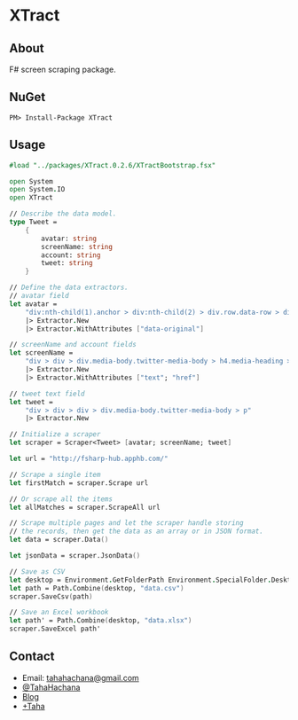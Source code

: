 XTract
======

About
-----

F# screen scraping package.

NuGet
-----

	PM> Install-Package XTract

Usage
-----

```fsharp
#load "../packages/XTract.0.2.6/XTractBootstrap.fsx"

open System
open System.IO
open XTract

// Describe the data model.
type Tweet =
    {
        avatar: string
        screenName: string
        account: string
        tweet: string
    }

// Define the data extractors.
// avatar field
let avatar =
    "div:nth-child(1).anchor > div:nth-child(2) > div.row.data-row > div.col-md-5 > div:nth-child(1).media > a:nth-child(1).media-left > img:nth-child(1).avatar.lazy"
    |> Extractor.New
    |> Extractor.WithAttributes ["data-original"]

// screenName and account fields
let screenName =
    "div > div > div.media-body.twitter-media-body > h4.media-heading > a"
    |> Extractor.New
    |> Extractor.WithAttributes ["text"; "href"]

// tweet text field
let tweet =
    "div > div > div > div.media-body.twitter-media-body > p"
    |> Extractor.New

// Initialize a scraper
let scraper = Scraper<Tweet> [avatar; screenName; tweet]

let url = "http://fsharp-hub.apphb.com/"

// Scrape a single item
let firstMatch = scraper.Scrape url

// Or scrape all the items
let allMatches = scraper.ScrapeAll url

// Scrape multiple pages and let the scraper handle storing
// the records, then get the data as an array or in JSON format.
let data = scraper.Data()

let jsonData = scraper.JsonData()

// Save as CSV 
let desktop = Environment.GetFolderPath Environment.SpecialFolder.Desktop
let path = Path.Combine(desktop, "data.csv")
scraper.SaveCsv(path)

// Save an Excel workbook
let path' = Path.Combine(desktop, "data.xlsx")
scraper.SaveExcel path'
```

Contact
-------

* Email: tahahachana@gmail.com
* [@TahaHachana](https://twitter.com/TahaHachana "Twitter")
* [Blog](http://fsharp-code.blogspot.com/)
* [+Taha](https://plus.google.com/103826666258148033768/ "Google+")